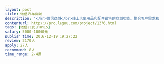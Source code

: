 ```yaml
---                
layout: post       
title: 微信汽车商城           
description: '</br>微信商城</br>线上汽车用品和配件销售的商城功能。整合客户需求和技师资源。让技师的技术水准提高和收入同步提升。可以参考车享家，汽车超人，途虎等。</br>需要实现：</br>用品、配件功能模块，需要后台。</br>普通车主可以看见用品模块，技术、修理店老板等可以看见配件售卖模块。</br>'     
contenturl: https://pro.lagou.com/project/1376.html      
tags: [微信开发,HTML5]            
salary: 5000-10000元          
publish_time: 2016-12-19 19:27:22         
review: 2170人                   
apply: 27人                   
recommend: 8人                   
time_range: 2-4周              
---                 
```

